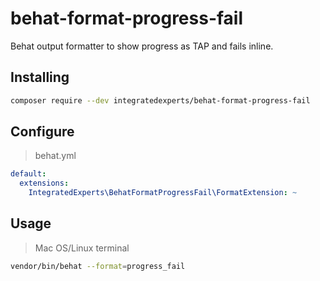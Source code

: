 # behat-format-progress-fail
Behat output formatter to show progress as TAP and fails inline.

## Installing
```bash
composer require --dev integratedexperts/behat-format-progress-fail
```

## Configure
>behat.yml
```yaml
default:
  extensions:
    IntegratedExperts\BehatFormatProgressFail\FormatExtension: ~
```
## Usage
>Mac OS/Linux terminal
```bash
vendor/bin/behat --format=progress_fail
```
